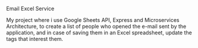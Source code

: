 Email Excel Service

My project where i use Google Sheets API, Express and Microservices Architecture, to create a list of people who opened the e-mail sent by the application, and in case of saving them in an Excel spreadsheet, update the tags that interest them.
